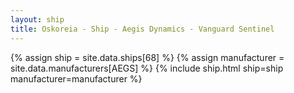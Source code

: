 ```yaml
---
layout: ship
title: Oskoreia - Ship - Aegis Dynamics - Vanguard Sentinel
---
```

{% assign ship = site.data.ships[68] %}
{% assign manufacturer = site.data.manufacturers[AEGS] %}
{% include ship.html ship=ship manufacturer=manufacturer %}
